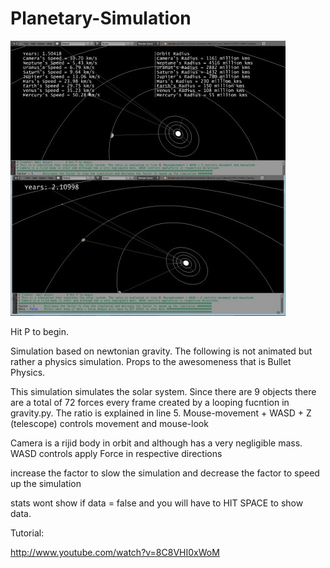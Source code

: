 # Planetary-Simulation
![Preview](ansad_screenshot_medium_d0861fe1fd66cec19ae76b9e3b2fc4ae23a1e96b.jpg)

Hit P to begin.

Simulation based on newtonian gravity. The following is not animated but rather a physics simulation. Props to the awesomeness that is Bullet Physics.

This simulation simulates the solar system. Since there are 9 objects there are a total of 72 forces every frame created by a looping fucntion in gravity.py. The ratio is explained in line 5. Mouse-movement + WASD + Z (telescope) controls movement and mouse-look

Camera is a rijid body in orbit and although has a very negligible mass. WASD controls apply Force in respective directions

increase the factor to slow the simulation and decrease the factor to speed up the simulation

stats wont show if data = false and you will have to HIT SPACE to show data.

Tutorial:

http://www.youtube.com/watch?v=8C8VHI0xWoM
